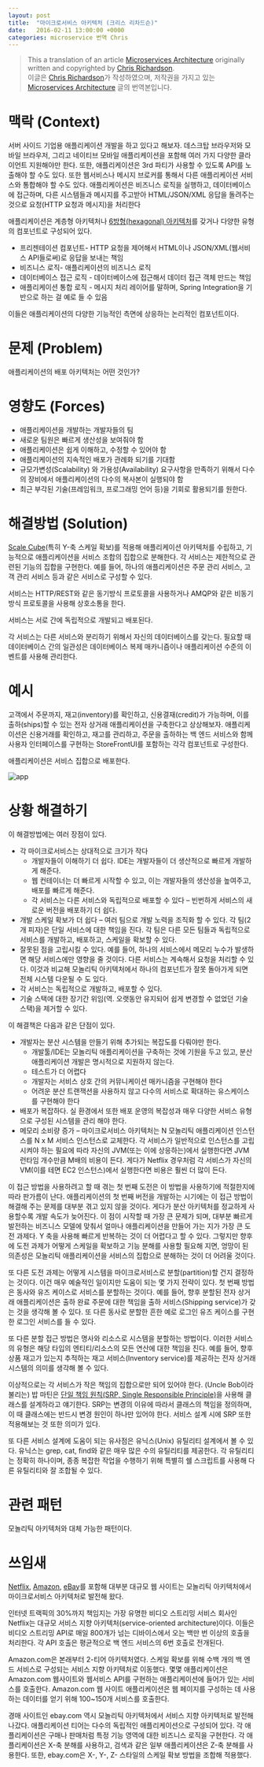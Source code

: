 ```yaml
---
layout: post
title:  "마이크로서비스 아키텍처 (크리스 리차드슨)"
date:   2016-02-11 13:00:00 +0000
categories: microservice 번역 Chris
---
```


> This a translation of an article [Microservices Architecture](http://microservices.io/patterns/microservices.html) originally written and copyrighted by [Chris Richardson](http://twitter.com/crichardson).      
이글은 [Chris Richardson](http://twitter.com/crichardson)가 작성하였으며, 저작권을 가지고 있는 [Microservices Architecture](http://microservices.io/patterns/microservices.html) 글의 번역본입니다.

# 맥락 (Context)

서버 사이드 기업용 애플리케이션 개발을 하고 있다고 해보자. 데스크탑 브라우저와 모바일 브라우저, 그리고 네이티브 모바일 애플리케이션을 포함해 여러 가지 다양한 클라이언트 지원해야만 한다. 또한, 애플리케이션은 3rd 파티가 사용할 수 있도록 API를 노출해야 할 수도 있다. 또한 웹서비스나 메시지 브로커를 통해서 다른 애플리케이션 서비스와 통합해야 할 수도 있다. 애플리케이션은 비즈니스 로직을 실행하고, 데이터베이스에 접근하며, 다른 시스템들과 메시지를 주고받아 HTML/JSON/XML 응답을 돌려주는 것으로 요청(HTTP 요청과 메시지)을 처리한다

애플리케이션은 계층형 아키텍처나 [6방형(hexagonal) 아키텍처](http://alistair.cockburn.us/Hexagonal+architecture)를 갖거나 다양한 유형의 컴포넌트로 구성되어 있다.

- 프리젠테이션 컴포넌트- HTTP 요청을 제어해서 HTML이나 JSON/XML(웹서비스 API들로써)로 응답을 보내는 책임
- 비즈니스 로직- 애플리케이션의 비즈니스 로직
- 데이터베이스 접근 로직 - 데이터베이스에 접근해서 데이터 접근 객체 만드는 책임
- 애플리케이션 통합 로직 - 메시지 처리 레이어를 말하며, Spring Integration을 기반으로 하는 걸 예로 들 수 있음

이들은 애플리케이션의 다양한 기능적인 측면에 상응하는 논리적인 컴포넌트이다.

# 문제 (Problem)

애플리케이션의 배포 아키텍처는 어떤 것인가?

# 영향도 (Forces)

- 애플리케이션을 개발하는 개발자들의 팀
- 새로운 팀원은 빠르게 생산성을 보여줘야 함
- 애플리케이션은 쉽게 이해하고, 수정할 수 있어야 함
- 애플리케이션의 지속적인 배포가 관례화 되기를 기대함
- 규모가변성(Scalability) 와 가용성(Availability) 요구사항을 만족하기 위해서 다수의 장비에서 애플리케이션의 다수의 복사본이 실행되야 함
- 최근 부각된 기술(프레임워크, 프로그래밍 언어 등)을 기회로 활용되기를 원한다.

# 해결방법 (Solution)
[Scale Cube](http://microservices.io/articles/scalecube.html)(특히 Y-축 스케일 확보)를 적용해 애플리케이션 아키텍처를 수립하고, 기능적으로 애플리케이션을 서비스 조합의 집합으로 분해한다. 각 서비스는 제한적으로 관련된 기능의 집합을 구현한다. 예를 들어, 하나의 애플리케이션은 주문 관리 서비스, 고객 관리 서비스 등과 같은 서비스로 구성할 수 있다.

서비스는 HTTP/REST와 같은 동기방식 프로토콜을 사용하거나 AMQP와 같은 비동기 방식 프로토콜을 사용해 상호소통을 한다.

서비스는 서로 간에 독립적으로 개발되고 배포된다.

각 서비스는 다른 서비스와 분리하기 위해서 자신의 데이터베이스를 갖는다. 필요할 때 데이터베이스 간의 일관성은 데이터베이스 복제 매카니즘이나 애플리케이션 수준의 이벤트를 사용해 관리한다.

# 예시
고객에서 주문까지, 재고(inventory)를 확인하고, 신용결재(credit)가 가능하며, 이를 출하(ships)할 수 있는 전자 상거래 애플리케이션을 구축한다고 상상해보자. 애플리케이션은 신용거래를 확인하고, 재고를 관리하고, 주문을 출하하는 백 엔드 서비스와 함께 사용자 인터페이스를 구현하는 StoreFrontUI를 포함하는 각각 컴포넌트로 구성한다.

애플리케이션은 서비스 집합으로 배포한다.

![app](http://microservices.io/i/DecomposingApplications.027.jpg)

# 상황 해결하기
이 해결방법에는 여러 장점이 있다.

- 각 마이크로서비스는 상대적으로 크기가 작다
	- 개발자들이 이해하기 더 쉽다. IDE는 개발자들이 더 생산적으로 빠르게 개발하게 해준다.
	- 웹 컨테이너는 더 빠르게 시작할 수 있고, 이는 개발자들의 생산성을 높여주고, 배포를 빠르게 해준다.
	- 각 서비스는 다른 서비스와 독립적으로 배포할 수 있다 – 빈번하게 서비스의 새로운 버전을 배포하기 더 쉽다.
- 개발 스케일 확보가 더 쉽다 – 여러 팀으로 개발 노력을 조직화 할 수 있다. 각 팀(2개 피자)은 단일 서비스에 대한 책임을 진다. 각 팀은 다른 모든 팀들과 독립적으로 서비스를 개발하고, 배포하고, 스케일을 확보할 수 있다.
- 잘못된 점을 고립시킬 수 있다. 예를 들어, 하나의 서비스에서 메모리 누수가 발생하면 해당 서비스에만 영향을 줄 것이다. 다른 서비스는 계속해서 요청을 처리할 수 있다. 이것과 비교해 모놀리틱 아키텍처에서 하나의 컴포넌트가 잘못 돌아가게 되면 전체 시스템 다운될 수 도 있다.
- 각 서비스는 독립적으로 개발하고, 배포할 수 있다.
- 기술 스택에 대한 장기간 위임(역. 오랫동안 유지되어 쉽게 변경할 수 없었던 기술 스택)을 제거할 수 있다.

이 해결책은 다음과 같은 단점이 있다.

- 개발자는 분산 시스템을 만들기 위해 추가되는 복잡도를 다뤄야만 한다.
	- 개발툴/IDE는 모놀리틱 애플리케이션을 구축하는 것에 기원을 두고 있고, 분산 애플리케이션 개발은 명시적으로 지원하지 않는다.
	- 테스트가 더 어렵다
	- 개발자는 서비스 상호 간의 커뮤니케이션 매카니즘을 구현해야 한다
	- 어려운 분산 트랜잭션을 사용하지 않고 다수의 서비스로 확대하는 유스케이스를 구현해야 한다
- 배포가 복잡하다. 실 환경에서 또한 배포 운영의 복잡성과 매우 다양한 서비스 유형으로 구성된 시스템을 관리 해야 한다.
- 메모리 소비량 증가 – 마이크로서비스 아키텍처는 N 모놀리틱 애플리케이션 인스턴스를 N x M 서비스 인스턴스로 교체한다. 각 서비스가 일반적으로 인스턴스를 고립시켜야 하는 필요에 따라 자신의 JVM(또는 이에 상응하는)에서 실행한다면 JVM 런타임 개수만큼 M배의 비용이 든다. 게다가 Netflix 경우처럼 각 서비스가 자신의 VM(이를 테면 EC2 인스턴스)에서 실행한다면 비용은 훨씬 더 많이 든다.

이 접근 방법을 사용하려고 할 때 겪는 첫 번째 도전은 이 방법을 사용하기에 적절한지에 따라 판가름이 난다. 애플리케이션의 첫 번째 버전을 개발하는 시기에는 이 접근 방법이 해결해 주는 문제를 대부분 겪고 있지 않을 것이다. 게다가 분산 아키텍처를 정교하게 사용할수록 개발 속도가 늦어진다. 이 점이 시작할 때 가장 큰 문제가 되며, 대부분 빠르게 발전하는 비즈니스 모델에 맞춰서 얼마나 애플리케이션을 만들어 가는 지가 가장 큰 도전 과제다. Y 축을 사용해 빠르게 반복하는 것이 더 어렵다고 할 수 있다. 그렇지만 향후에 도전 과제가 어떻게 스케일을 확보하고 기능 분해를 사용할 필요해 지면, 엉망이 된 의존성은 모놀리틱 애플리케이션을 서비스의 집합으로 분해하는 것이 더 어려울 것이다.

또 다른 도전 과제는 어떻게 시스템을 마이크로서비스로 분할(partition)할 건지 결정하는 것이다. 이건 매우 예술적인 일이지만 도움이 되는 몇 가지 전략이 있다. 첫 번째 방법은 동사와 유즈 케이스로 서비스를 분할하는 것이다. 예를 들어, 향후 분할된 전자 상거래 애플리케이션은 출하 완료 주문에 대한 책임을 출하 서비스(Shipping service)가 갖는 것을 생각해 볼 수 있다. 또 다른 동사로 분할한 흔한 예로 로그인 유즈 케이스를 구현한 로그인 서비스를 들 수 있다.

또 다른 분할 접근 방법은 명사와 리소스로 시스템을 분할하는 방법이다. 이러한 서비스의 유형은 해당 타입의 엔티티/리소스의 모든 연산에 대한 책임을 진다. 예를 들어, 향후 상품 재고가 있는지 추적하는 재고 서비스(Inventory service)를 제공하는 전자 상거래 시스템의 의미를 생각해 볼 수 있다.

이상적으로는 각 서비스가 작은 책임의 집합으로만 되어 있어야 한다. (Uncle Bob이라 불리는) 밥 마틴은 [단일 책임 원칙(SRP, Single Responsible Principle)](http://www.objectmentor.com/resources/articles/srp.pdf)을 사용해 클래스를 설계하라고 얘기한다. SRP는 변경의 이유에 따라서 클래스의 책임을 정의하며, 이 때 클래스에는 반드시 변경 원인이 하나만 있어야 한다.  서비스 설계 시에 SRP 또한 적용해보는 것 또한 의미가 있다.

또 다른 서비스 설계에 도움이 되는 유사점은 유닉스(Unix) 유틸리티 설계에서 볼 수 있다. 유닉스는 grep, cat, find와 같은 매우 많은 수의 유틸리티를 제공한다. 각 유틸리티는 정확히 하나이며, 종종 복잡한 작업을 수행하기 위해 특별히 쉘 스크립트를 사용해 다른 유틸리티와 잘 조합될 수 있다.

# 관련 패턴
모놀리틱 아키텍처와 대체 가능한 패턴이다.

# 쓰임새
[Netflix](http://techblog.netflix.com/), [Amazon](http://highscalability.com/blog/2007/9/18/amazon-architecture.html), [eBay](http://www.addsimplicity.com/downloads/eBaySDForum2006-11-29.pdf)를 포함해 대부분 대규모 웹 사이트는 모놀리틱 아키텍처에서 마이크로서비스 아키텍처로 발전해 왔다.

인터넷 트랙픽의 30%까지 책임지는 가장 유명한 비디오 스트리밍 서비스 회사인 Netflix는 대규모 서비스 지향 아키텍처(service-oriented architecture)이다. 이들은 비디오 스트리밍 API로 매일 800개가 넘는 디바이스에서 오는 백만 번 이상의 호출을 처리한다. 각 API 호출은 평균적으로 백 엔드 서비스의 6번 호출로 전개된다.

Amazon.com은 본래부터 2-티어 아키텍처였다. 스케일 확보를 위해 수백 개의 백 엔드 서비스로 구성되는 서비스 지향 아키텍처로 이동했다. 몇몇 애플리케이션은 Amazon.com 웹사이트와 웹서비스 API를 구현하는 애플리케이션에 들어가 있는 서비스를 호출한다. Amazon.com 웹 사이트 애플리케이션은 웹 페이지를 구성하는 데 사용하는 데이터를 얻기 위해 100~150개 서비스를 호출한다.

경매 사이트인 ebay.com 역시 모놀리틱 아키텍처에서 서비스 지향 아키텍처로 발전해나갔다. 애플리케이션 티어는 다수의 독립적인 애플리케이션으로 구성되어 있다. 각 애플리케이션은 구매나 판매처럼 특정 기능 영역에 대한 비즈니스 로직을 구현한다. 각 애플리케이션은 X-축 분해를 사용하고, 검색과 같은 일부 애플리케이션은 Z-축 분해를 사용한다. 또한, ebay.com은 X-, Y-, Z- 스타일의 스케일 확보 방법을 조합해 적용했다.
